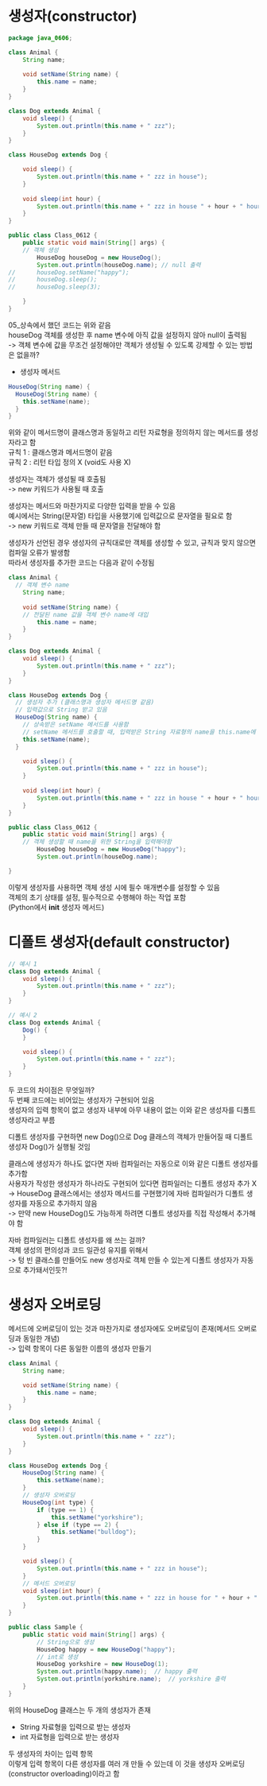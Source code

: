 # 생성자(constructor)
```Java
package java_0606;

class Animal {
	String name;
	
	void setName(String name) {
		this.name = name;
	}
}

class Dog extends Animal {
	void sleep() {
		System.out.println(this.name + " zzz");
	}
}

class HouseDog extends Dog {

	void sleep() {
		System.out.println(this.name + " zzz in house");
	}
	
	void sleep(int hour) {
		System.out.println(this.name + " zzz in house " + hour + " hours");
	}
}

public class Class_0612 {
	public static void main(String[] args) {
    // 객체 생성
		HouseDog houseDog = new HouseDog();
		System.out.println(houseDog.name); // null 출력
//		houseDog.setName("happy");
//		houseDog.sleep();
//		houseDog.sleep(3);

	}
}
```
05_상속에서 했던 코드는 위와 같음   
houseDog 객체를 생성한 후 name 변수에 아직 값을 설정하지 않아 null이 출력됨   
-> 객체 변수에 값을 무조건 설정해야만 객체가 생성될 수 있도록 강제할 수 있는 방법은 없을까?   
   
- 생성자 메서드   
```Java
HouseDog(String name) {
  HouseDog(String name) {
    this.setName(name);
  }
}
```
위와 같이 메서드명이 클래스명과 동일하고 리턴 자료형을 정의하지 않는 메서드를 생성자라고 함   
규칙 1 : 클래스명과 메서드명이 같음   
규칙 2 : 리턴 타입 정의 X (void도 사용 X)   
   
생성자는 객체가 생성될 때 호출됨   
-> new 키워드가 사용될 때 호출   
   
생성자는 메서드와 마찬가지로 다양한 입력을 받을 수 있음   
예시에서는 String(문자열) 타입을 사용했기에 입력값으로 문자열을 필요로 함   
-> new 키워드로 객체 만들 때 문자열을 전달해야 함   
   
생성자가 선언된 경우 생성자의 규칙대로만 객체를 생성할 수 있고, 규칙과 맞지 않으면 컴파일 오류가 발생함   
따라서 생성자를 추가한 코드는 다음과 같이 수정됨   

```Java
class Animal {
  // 객체 변수 name
	String name;
	
	void setName(String name) {
    // 전달된 name 값을 객체 변수 name에 대입
		this.name = name; 
	}
}

class Dog extends Animal {
	void sleep() {
		System.out.println(this.name + " zzz");
	}
}

class HouseDog extends Dog {
  // 생성자 추가 (클래스명과 생성자 메서드명 같음)
  // 입력값으로 String 받고 있음
  HouseDog(String name) {
    // 상속받은 setName 메서드를 사용함
    // setName 메서드를 호출할 때, 입력받은 String 자료형의 name을 this.name에 대입
    this.setName(name);
  }

	void sleep() {
		System.out.println(this.name + " zzz in house");
	}
	
	void sleep(int hour) {
		System.out.println(this.name + " zzz in house " + hour + " hours");
	}
}

public class Class_0612 {
	public static void main(String[] args) {
    // 객체 생성할 때 name을 위한 String을 입력해야함
		HouseDog houseDog = new HouseDog("happy");
		System.out.println(houseDog.name);

}
```
이렇게 생성자를 사용하면 객체 생성 시에 필수 매개변수를 설정할 수 있음   
객체의 초기 상태를 설정, 필수적으로 수행해야 하는 작업 포함   
(Python에서 __init__ 생성자 메서드)   
   
# 디폴트 생성자(default constructor)
```Java
// 예시 1
class Dog extends Animal {
    void sleep() {
        System.out.println(this.name + " zzz");
    }
}
```
   
```Java
// 예시 2
class Dog extends Animal {
    Dog() {
    }

    void sleep() {
        System.out.println(this.name + " zzz");
    }
}
```
두 코드의 차이점은 무엇일까?   
두 번째 코드에는 비어있는 생성자가 구현되어 있음   
생성자의 입력 항목이 없고 생성자 내부에 아무 내용이 없는 이와 같은 생성자를 디폴트 생성자라고 부름   
   
디폴트 생성자를 구현하면 new Dog()으로 Dog 클래스의 객체가 만들어질 때 디폴트 생성자 Dog()가 실행될 것임   
   
클래스에 생성자가 하나도 없다면 자바 컴파일러는 자동으로 이와 같은 디폴트 생성자를 추가함   
사용자가 작성한 생성자가 하나라도 구현되어 있다면 컴파일러는 디폴트 생성자 추가 X   
-> HouseDog 클래스에서는 생성자 메서드를 구현했기에 자바 컴파일러가 디폴트 생성자를 자동으로 추가하지 않음   
-> 만약 new HouseDog()도 가능하게 하려면 디폴트 생성자를 직접 작성해서 추가해야 함   
   
자바 컴파일러는 디폴트 생성자를 왜 쓰는 걸까?   
객체 생성의 편의성과 코드 일관성 유지를 위해서   
-> 텅 빈 클래스를 만들어도 new 생성자로 객체 만들 수 있는게 디폴트 생성자가 자동으로 추가돼서인듯?!   
   
# 생성자 오버로딩
메서드에 오버로딩이 있는 것과 마찬가지로 생성자에도 오버로딩이 존재(메서드 오버로딩과 동일한 개념)   
-> 입력 항목이 다른 동일한 이름의 생성자 만들기   

```Java
class Animal {
    String name;

    void setName(String name) {
        this.name = name;
    }
}

class Dog extends Animal {
    void sleep() {
        System.out.println(this.name + " zzz");
    }
}

class HouseDog extends Dog {
    HouseDog(String name) {
        this.setName(name);
    }
    // 생성자 오버로딩
    HouseDog(int type) {
        if (type == 1) {
            this.setName("yorkshire");
        } else if (type == 2) {
            this.setName("bulldog");
        }
    }

    void sleep() {
        System.out.println(this.name + " zzz in house");
    }
    // 메서드 오버로딩
    void sleep(int hour) {
        System.out.println(this.name + " zzz in house for " + hour + " hours");
    }
}

public class Sample {
    public static void main(String[] args) {
        // String으로 생성
        HouseDog happy = new HouseDog("happy");
        // int로 생성
        HouseDog yorkshire = new HouseDog(1);
        System.out.println(happy.name);  // happy 출력
        System.out.println(yorkshire.name);  // yorkshire 출력
    }
}

```
위의 HouseDog 클래스는 두 개의 생성자가 존재   
- String 자료형을 입력으로 받는 생성자   
- int 자료형을 입력으로 받는 생성자   
   
두 생성자의 차이는 입력 항목   
이렇게 입력 항목이 다른 생성자를 여러 개 만들 수 있는데 이 것을 생성자 오버로딩(constructor overloading)이라고 함   
